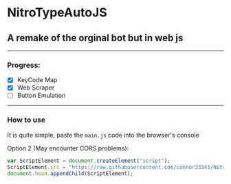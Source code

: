 # NitroTypeAutoJS
 ## A remake of the orginal bot but in web js
 ---
 ### Progress:
 - [x] KeyCode Map
- [x] Web Scraper
- [ ] Button Emulation
---
### How to use
It is quite simple, paste the `main.js` code into the browser's console

Option 2 (May encounter CORS problems):
```js
var ScriptElement = document.createElement("script");
ScriptElement.src = "https://raw.githubusercontent.com/connor33341/NitroTypeAutoJS/main/main.js";
document.head.appendChild(ScriptElement);
```
